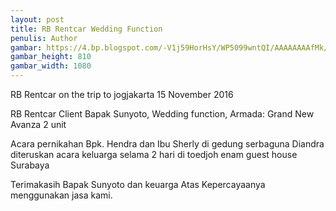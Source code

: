 ```yaml
---
layout: post
title: RB Rentcar Wedding Function
penulis: Author
gambar: https://4.bp.blogspot.com/-V1j59HorHsY/WP5099wntQI/AAAAAAAAfMk/1C04qGDqvHAOyiH8l7BprlNPz1krYFiLwCLcB/s1600/WhatsApp%2BImage%2B2017-04-23%2Bat%2B22.09.02.jpeg
gambar_height: 810
gambar_width: 1080
---
```

<p>RB Rentcar on the trip to jogjakarta 15 November 2016</p>

<div class="post-content">
	<div class="amp-wp-article-content">
<div class="wp-image  size-full wp-image-1141 aligncenter">
	<amp-img 
hir		layout='responsive' 
		width="1080" 
		height="810" 
		src="https://4.bp.blogspot.com/-V1j59HorHsY/WP5099wntQI/AAAAAAAAfMk/1C04qGDqvHAOyiH8l7BprlNPz1krYFiLwCLcB/s1600/WhatsApp%2BImage%2B2017-04-23%2Bat%2B22.09.02.jpeg">
	</amp-img>
</div>

<p>
<em></em>
</p>

<p></p>
<p>RB Rentcar Client Bapak Sunyoto, Wedding function, Armada: Grand New Avanza 2 unit</p>

<div>
<p>Acara pernikahan Bpk. Hendra dan Ibu Sherly di gedung serbaguna Diandra diteruskan acara keluarga selama 2 hari di toedjoh enam guest house Surabaya</p>
<p>Terimakasih Bapak Sunyoto dan keuarga Atas Kepercayaanya menggunakan jasa kami.</p>
</div>

